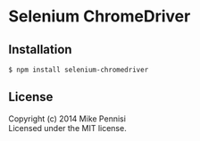 # Selenium ChromeDriver

## Installation

    $ npm install selenium-chromedriver

## License

Copyright (c) 2014 Mike Pennisi  
Licensed under the MIT license.
